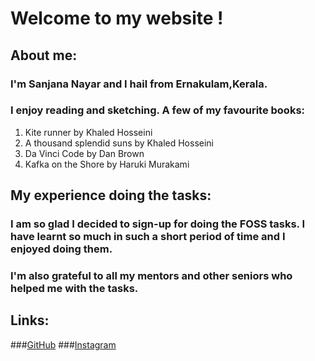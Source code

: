 # **Welcome to my website !**
## **About me:**
### I'm Sanjana Nayar and I hail from Ernakulam,Kerala.
### I enjoy reading and sketching. A few of my favourite books:
1. Kite runner by Khaled Hosseini
2. A thousand splendid suns by Khaled Hosseini
3. Da Vinci Code by Dan Brown
4. Kafka on the Shore by Haruki Murakami

## **My experience doing the tasks:**
### I am so glad I decided to sign-up for doing the FOSS tasks. I have learnt so much in such a short period of time and I enjoyed doing them.
### I'm also grateful to all my mentors and other seniors who helped me with the tasks.
## **Links:**
###[GitHub](www.github/sanjana091001)
###[Instagram](www.instagram.com/saaanjaaana)

